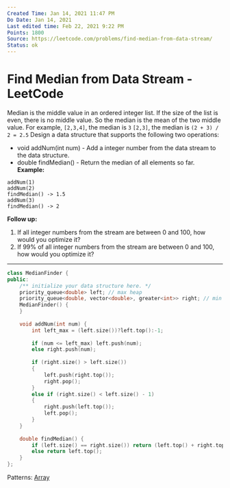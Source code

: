 ```yaml
---
Created Time: Jan 14, 2021 11:47 PM
Do Date: Jan 14, 2021
Last edited time: Feb 22, 2021 9:22 PM
Points: 1800
Source: https://leetcode.com/problems/find-median-from-data-stream/
Status: ok
---
```


# Find Median from Data Stream - LeetCode

Median is the middle value in an ordered integer list. If the size of the list is even, there is no middle value. So the median is the mean of the two middle value.
For example,
`[2,3,4]`, the median is `3`
`[2,3]`, the median is `(2 + 3) / 2 = 2.5`
Design a data structure that supports the following two operations:
- void addNum(int num) - Add a integer number from the data stream to the data structure.
- double findMedian() - Return the median of all elements so far.
**Example:**
```
addNum(1)
addNum(2)
findMedian() -> 1.5
addNum(3) 
findMedian() -> 2
```
**Follow up:**
1. If all integer numbers from the stream are between 0 and 100, how would you optimize it?
2. If 99% of all integer numbers from the stream are between 0 and 100, how would you optimize it?
---
```cpp
class MedianFinder {
public:
    /** initialize your data structure here. */
    priority_queue<double> left; // max heap
    priority_queue<double, vector<double>, greater<int>> right; // min heap
    MedianFinder() {
    }
    
    void addNum(int num) {
        int left_max = (left.size())?left.top():-1;
        
        if (num <= left_max) left.push(num); 
        else right.push(num);
        
        if (right.size() > left.size())
        {
            left.push(right.top());
            right.pop();
        }
        else if (right.size() < left.size() - 1)
        {
            right.push(left.top());
            left.pop(); 
        }
    }
    
    double findMedian() {
        if (left.size() == right.size()) return (left.top() + right.top())/2;
        else return left.top();
    }
};
```
Patterns: [Array](Array.md)